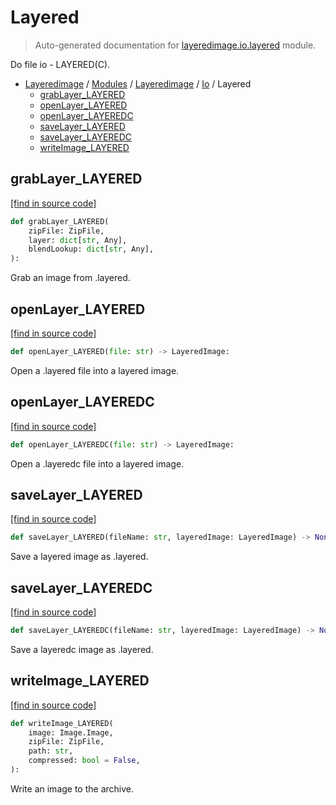 # Layered

> Auto-generated documentation for [layeredimage.io.layered](../../../../layeredimage/io/layered.py) module.

Do file io - LAYERED(C).

- [Layeredimage](../../README.md#layeredimage-index) / [Modules](../../MODULES.md#layeredimage-modules) / [Layeredimage](../index.md#layeredimage) / [Io](index.md#io) / Layered
    - [grabLayer_LAYERED](#grablayer_layered)
    - [openLayer_LAYERED](#openlayer_layered)
    - [openLayer_LAYEREDC](#openlayer_layeredc)
    - [saveLayer_LAYERED](#savelayer_layered)
    - [saveLayer_LAYEREDC](#savelayer_layeredc)
    - [writeImage_LAYERED](#writeimage_layered)

## grabLayer_LAYERED

[[find in source code]](../../../../layeredimage/io/layered.py#L83)

```python
def grabLayer_LAYERED(
    zipFile: ZipFile,
    layer: dict[str, Any],
    blendLookup: dict[str, Any],
):
```

Grab an image from .layered.

## openLayer_LAYERED

[[find in source code]](../../../../layeredimage/io/layered.py#L21)

```python
def openLayer_LAYERED(file: str) -> LayeredImage:
```

Open a .layered file into a layered image.

## openLayer_LAYEREDC

[[find in source code]](../../../../layeredimage/io/layered.py#L133)

```python
def openLayer_LAYEREDC(file: str) -> LayeredImage:
```

Open a .layeredc file into a layered image.

## saveLayer_LAYERED

[[find in source code]](../../../../layeredimage/io/layered.py#L98)

```python
def saveLayer_LAYERED(fileName: str, layeredImage: LayeredImage) -> None:
```

Save a layered image as .layered.

## saveLayer_LAYEREDC

[[find in source code]](../../../../layeredimage/io/layered.py#L138)

```python
def saveLayer_LAYEREDC(fileName: str, layeredImage: LayeredImage) -> None:
```

Save a layeredc image as .layered.

## writeImage_LAYERED

[[find in source code]](../../../../layeredimage/io/layered.py#L121)

```python
def writeImage_LAYERED(
    image: Image.Image,
    zipFile: ZipFile,
    path: str,
    compressed: bool = False,
):
```

Write an image to the archive.
